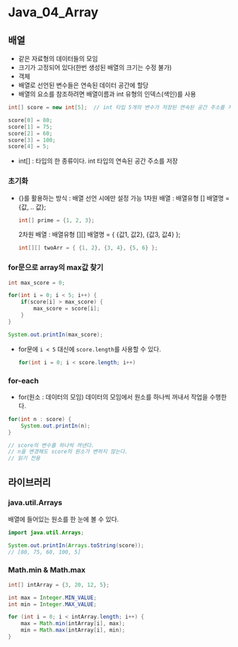 # Java_04_Array



## 배열

- 같은 자료형의 데이터들의 모임
- 크기가 고정되어 있다(한번 생성된 배열의 크기는 수정 불가)
- 객체
- 배열로 선언된 변수들은 연속된 데이터 공간에 할당
- 배열의 요소를 참조하려면 배열이름과 int 유형의 인덱스(색인)를 사용



```java
int[] score = new int[5];  // int 타입 5개의 변수가 저장된 연속된 공간 주소를 저장

score[0] = 80;
score[1] = 75;
score[2] = 60;
score[3] = 100;
score[4] = 5;
```

- int[] : 타입의 한 종류이다. int 타입의 연속된 공간 주소를 저장



### 초기화

- {}를 활용하는 방식 : 배열 선언 시에만 설정 가능
  1차원 배열 : 배열유형 [] 배열명 = {값, .. 값};

  ```java
  int[] prime = {1, 2, 3};
  ```

  2차원 배열 : 배열유형 \[][] 배열명 = { {값1, 값2}, {값3, 값4} };

  ```java
  int[][] twoArr = { {1, 2}, {3, 4}, {5, 6} };
  ```

  

### for문으로 array의 max값 찾기

```java
int max_score = 0;

for(int i = 0; i < 5; i++) {
    if(score[i] > max_score) {
        max_score = score[i];
    }
}

System.out.printIn(max_score);
```

- for문에 `i < 5` 대신에 `score.length`를 사용할 수 있다.

  ```java
  for(int i = 0; i < score.length; i++)
  ```




### for-each

- for(원소 : 데이터의 모임)
  데이터의 모임에서 원소를 하나씩 꺼내서 작업을 수행한다.

```java
for(int n : score) {
    System.out.printIn(n);
}

// score의 변수를 하나씩 꺼낸다.
// n을 변경해도 score의 원소가 변하지 않는다.
// 읽기 전용
```





## 라이브러리

### java.util.Arrays

배열에 들어있는 원소를 한 눈에 볼 수 있다.

```java
import java.util.Arrays;

System.out.printIn(Arrays.toString(score));
// [80, 75, 60, 100, 5]
```



### Math.min & Math.max

```java
int[] intArray = {3, 20, 12, 5};

int max = Integer.MIN_VALUE;
int min = Integer.MAX_VALUE;

for (int i = 0; i < intArray.length; i++) {
    max = Math.min(intArray[i], max);
    min = Math.max(intArray[i], min);
}
```

